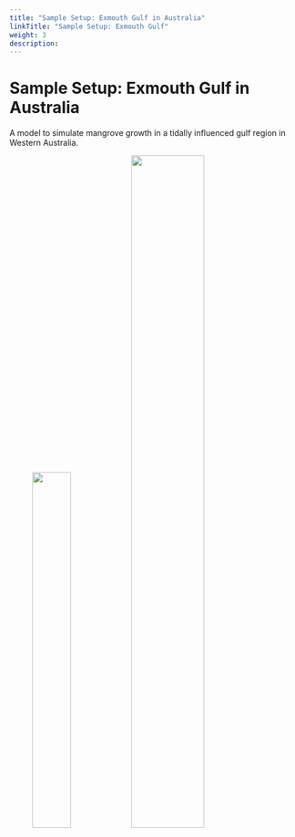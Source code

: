 ```yaml
---
title: "Sample Setup: Exmouth Gulf in Australia"
linkTitle: "Sample Setup: Exmouth Gulf"
weight: 3
description:
---
```

# Sample Setup: Exmouth Gulf in Australia

A model to simulate mangrove growth in a tidally influenced gulf region in Western Australia.

<figure>
<img src="/pictures/exmouth_gulf/Transect_Sketch.png" style="width:40%">

<img src="/pictures/exmouth_gulf/gif.gif" style="width:55%">
</figure>
